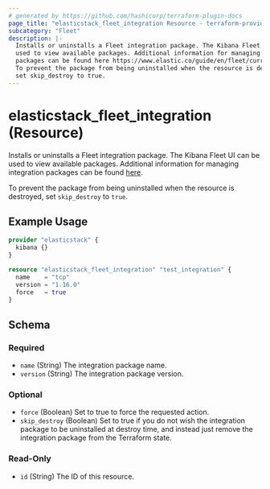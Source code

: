 ```yaml
---
# generated by https://github.com/hashicorp/terraform-plugin-docs
page_title: "elasticstack_fleet_integration Resource - terraform-provider-elasticstack"
subcategory: "Fleet"
description: |-
  Installs or uninstalls a Fleet integration package. The Kibana Fleet UI can be
  used to view available packages. Additional information for managing integration
  packages can be found here https://www.elastic.co/guide/en/fleet/current/install-uninstall-integration-assets.html.
  To prevent the package from being uninstalled when the resource is destroyed,
  set skip_destroy to true.
---
```


# elasticstack_fleet_integration (Resource)

Installs or uninstalls a Fleet integration package. The Kibana Fleet UI can be
used to view available packages. Additional information for managing integration
packages can be found [here](https://www.elastic.co/guide/en/fleet/current/install-uninstall-integration-assets.html).

To prevent the package from being uninstalled when the resource is destroyed,
set `skip_destroy` to `true`.

## Example Usage

```terraform
provider "elasticstack" {
  kibana {}
}

resource "elasticstack_fleet_integration" "test_integration" {
  name    = "tcp"
  version = "1.16.0"
  force   = true
}
```

<!-- schema generated by tfplugindocs -->
## Schema

### Required

- `name` (String) The integration package name.
- `version` (String) The integration package version.

### Optional

- `force` (Boolean) Set to true to force the requested action.
- `skip_destroy` (Boolean) Set to true if you do not wish the integration package to be uninstalled at destroy time, and instead just remove the integration package from the Terraform state.

### Read-Only

- `id` (String) The ID of this resource.
